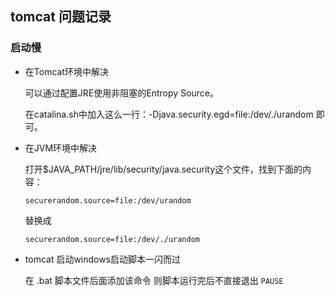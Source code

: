## tomcat 问题记录

### 启动慢

- 在Tomcat环境中解决

    可以通过配置JRE使用非阻塞的Entropy Source。

    在catalina.sh中加入这么一行：-Djava.security.egd=file:/dev/./urandom 即可。


- 在JVM环境中解决

    打开$JAVA_PATH/jre/lib/security/java.security这个文件，找到下面的内容：

    `securerandom.source=file:/dev/urandom`

    替换成

    `securerandom.source=file:/dev/./urandom`

- tomcat 启动windows启动脚本一闪而过

     在 .bat 脚本文件后面添加该命令
     则脚本运行完后不直接退出
     `PAUSE`